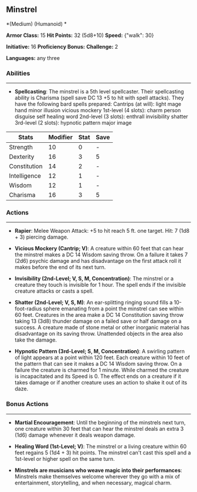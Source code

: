 ## Minstrel
*(Medium) (Humanoid) *

**Armor Class:** 15
**Hit Points:** 32 (5d8+10)
**Speed:** {"walk": 30}

**Initiative:** 16
**Proficiency Bonus:**
**Challenge:** 2

**Languages:** any three

### Abilities
 --- 
- **Spellcasting**: The minstrel is a 5th level spellcaster. Their spellcasting ability is Charisma (spell save DC 13
 +5 to hit with spell attacks). They have the following bard spells prepared:
 Cantrips (at will): light
 mage hand
 minor illusion
 vicious mockery
 1st-level (4 slots): charm person
 disguise self
 healing word
 2nd-level (3 slots): enthrall
 invisibility
 shatter
 3rd-level (2 slots): hypnotic pattern
 major image



| Stats | Modifier | Stat | Save
| ---- | ---- | ---- | ---- |
| Strength | 10 | 0 | - |
| Dexterity | 16 | 3 | 5 |
| Constitution | 14 | 2 | - |
| Intelligence | 12 | 1 | - |
| Wisdom | 12 | 1 | - |
| Charisma | 16 | 3 | 5 |

### Actions
 --- 
- **Rapier**: Melee Weapon Attack: +5 to hit  reach 5 ft.  one target. Hit: 7 (1d8 + 3) piercing damage.

- **Vicious Mockery (Cantrip; V)**: A creature within 60 feet that can hear the minstrel makes a DC 14 Wisdom saving throw. On a failure  it takes 7 (2d6) psychic damage and has disadvantage on the first attack roll it makes before the end of its next turn.

- **Invisibility (2nd-Level; V, S, M, Concentration)**: The minstrel or a creature they touch is invisible for 1 hour. The spell ends if the invisible creature attacks or casts a spell.

- **Shatter (2nd-Level; V, S, M)**: An ear-splitting ringing sound fills a 10-foot-radius sphere emanating from a point the minstrel can see within 60 feet. Creatures in the area make a DC 14 Constitution saving throw  taking 13 (3d8) thunder damage on a failed save or half damage on a success. A creature made of stone  metal  or other inorganic material has disadvantage on its saving throw. Unattended objects in the area also take the damage.

- **Hypnotic Pattern (3rd-Level; S, M, Concentration)**: A swirling pattern of light appears at a point within 120 feet. Each creature within 10 feet of the pattern that can see it makes a DC 14 Wisdom saving throw. On a failure  the creature is charmed for 1 minute. While charmed  the creature is incapacitated and its Speed is 0. The effect ends on a creature if it takes damage or if another creature uses an action to shake it out of its daze.

### Bonus Actions
 --- 
- **Martial Encouragement**: Until the beginning of the minstrels next turn, one creature within 30 feet that can hear the minstrel deals an extra 3 (1d6) damage whenever it deals weapon damage.

- **Healing Word (1st-Level; V)**: The minstrel or a living creature within 60 feet regains 5 (1d4 + 3) hit points. The minstrel can't cast this spell and a 1st-level or higher spell on the same turn.

- **Minstrels are musicians who weave magic into their performances**: Minstrels make themselves welcome wherever they go with a mix of entertainment, storytelling, and when necessary, magical charm.

